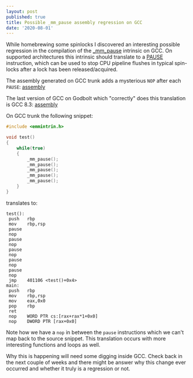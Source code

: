```yaml
---
layout: post
published: true
title: Possible _mm_pause assembly regression on GCC
date: '2020-08-01'
---
```


While homebrewing some spinlocks I discovered an interesting possible regression in the compilation of the [_mm_pause](https://software.intel.com/sites/landingpage/IntrinsicsGuide/#text=_mm_pause&expand=4141,4141) intrinsic on GCC. On supported architectures this intrinsic should translate to a [PAUSE](https://c9x.me/x86/html/file_module_x86_id_232.html) instruction, which can be used to stop CPU pipeline flushes in typical spin-locks after a lock has been released/acquired.

The assembly generated on GCC trunk adds a mysterious `NOP` after each `PAUSE`: [assembly](https://godbolt.org/z/PrWxrT)

The last version of GCC on Godbolt which "correctly" does this translation is GCC 8.3: [assembly](https://godbolt.org/z/666sGo)

On GCC trunk the following snippet:

```c++
#include <emmintrin.h>

void test()
{
    while(true)
    {
        _mm_pause();
        _mm_pause();
        _mm_pause();
        _mm_pause();
        _mm_pause();
    }
}
```

translates to:

```
test():
 push   rbp
 mov    rbp,rsp
 pause
 nop
 pause
 nop
 pause  
 nop
 pause  
 nop
 pause  
 nop
 jmp    401106 <test()+0x4>
main:
 push   rbp
 mov    rbp,rsp
 mov    eax,0x0
 pop    rbp
 ret    
 nop    WORD PTR cs:[rax+rax*1+0x0]
 nop    DWORD PTR [rax+0x0]
```

Note how we have a `nop` in between the `pause` instructions which we can't map back to the source snippet. This translation occurs with more interesting functions and loops as well.

Why this is happening will need some digging inside GCC. Check back in the next couple of weeks and there might be answer why this change ever occurred and whether it truly is a regression or not.

